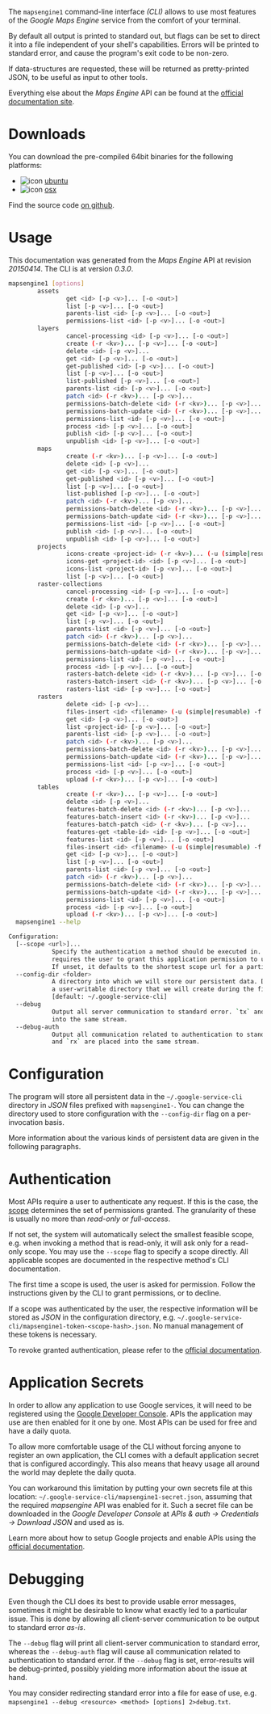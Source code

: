 <!---
DO NOT EDIT !
This file was generated automatically from 'src/mako/cli/README.md.mako'
DO NOT EDIT !
-->
The `mapsengine1` command-line interface *(CLI)* allows to use most features of the *Google Maps Engine* service from the comfort of your terminal.

By default all output is printed to standard out, but flags can be set to direct it into a file independent of your shell's
capabilities. Errors will be printed to standard error, and cause the program's exit code to be non-zero.

If data-structures are requested, these will be returned as pretty-printed JSON, to be useful as input to other tools.

Everything else about the *Maps Engine* API can be found at the
[official documentation site](https://developers.google.com/maps-engine/).

# Downloads

You can download the pre-compiled 64bit binaries for the following platforms:

* ![icon](http://megaicons.net/static/img/icons_sizes/6/140/16/ubuntu-icon.png) [ubuntu](http://dl.byronimo.de/google.rs/cli/0.3.0/ubuntu/mapsengine1.tar.gz)
* ![icon](http://hydra-media.cursecdn.com/wow.gamepedia.com/a/a2/Apple-icon-16x16.png?version=25ddd67ac3dd3b634478e3978b76cb74) [osx](http://dl.byronimo.de/google.rs/cli/0.3.0/osx/mapsengine1.tar.gz)

Find the source code [on github](https://github.com/Byron/google-apis-rs/tree/master/gen/mapsengine1-cli).

# Usage

This documentation was generated from the *Maps Engine* API at revision *20150414*. The CLI is at version *0.3.0*.

```bash
mapsengine1 [options]
        assets
                get <id> [-p <v>]... [-o <out>]
                list [-p <v>]... [-o <out>]
                parents-list <id> [-p <v>]... [-o <out>]
                permissions-list <id> [-p <v>]... [-o <out>]
        layers
                cancel-processing <id> [-p <v>]... [-o <out>]
                create (-r <kv>)... [-p <v>]... [-o <out>]
                delete <id> [-p <v>]...
                get <id> [-p <v>]... [-o <out>]
                get-published <id> [-p <v>]... [-o <out>]
                list [-p <v>]... [-o <out>]
                list-published [-p <v>]... [-o <out>]
                parents-list <id> [-p <v>]... [-o <out>]
                patch <id> (-r <kv>)... [-p <v>]...
                permissions-batch-delete <id> (-r <kv>)... [-p <v>]... [-o <out>]
                permissions-batch-update <id> (-r <kv>)... [-p <v>]... [-o <out>]
                permissions-list <id> [-p <v>]... [-o <out>]
                process <id> [-p <v>]... [-o <out>]
                publish <id> [-p <v>]... [-o <out>]
                unpublish <id> [-p <v>]... [-o <out>]
        maps
                create (-r <kv>)... [-p <v>]... [-o <out>]
                delete <id> [-p <v>]...
                get <id> [-p <v>]... [-o <out>]
                get-published <id> [-p <v>]... [-o <out>]
                list [-p <v>]... [-o <out>]
                list-published [-p <v>]... [-o <out>]
                patch <id> (-r <kv>)... [-p <v>]...
                permissions-batch-delete <id> (-r <kv>)... [-p <v>]... [-o <out>]
                permissions-batch-update <id> (-r <kv>)... [-p <v>]... [-o <out>]
                permissions-list <id> [-p <v>]... [-o <out>]
                publish <id> [-p <v>]... [-o <out>]
                unpublish <id> [-p <v>]... [-o <out>]
        projects
                icons-create <project-id> (-r <kv>)... (-u (simple|resumable) -f <file> [-m <mime>]) [-p <v>]... [-o <out>]
                icons-get <project-id> <id> [-p <v>]... [-o <out>]
                icons-list <project-id> [-p <v>]... [-o <out>]
                list [-p <v>]... [-o <out>]
        raster-collections
                cancel-processing <id> [-p <v>]... [-o <out>]
                create (-r <kv>)... [-p <v>]... [-o <out>]
                delete <id> [-p <v>]...
                get <id> [-p <v>]... [-o <out>]
                list [-p <v>]... [-o <out>]
                parents-list <id> [-p <v>]... [-o <out>]
                patch <id> (-r <kv>)... [-p <v>]...
                permissions-batch-delete <id> (-r <kv>)... [-p <v>]... [-o <out>]
                permissions-batch-update <id> (-r <kv>)... [-p <v>]... [-o <out>]
                permissions-list <id> [-p <v>]... [-o <out>]
                process <id> [-p <v>]... [-o <out>]
                rasters-batch-delete <id> (-r <kv>)... [-p <v>]... [-o <out>]
                rasters-batch-insert <id> (-r <kv>)... [-p <v>]... [-o <out>]
                rasters-list <id> [-p <v>]... [-o <out>]
        rasters
                delete <id> [-p <v>]...
                files-insert <id> <filename> (-u (simple|resumable) -f <file> [-m <mime>]) [-p <v>]...
                get <id> [-p <v>]... [-o <out>]
                list <project-id> [-p <v>]... [-o <out>]
                parents-list <id> [-p <v>]... [-o <out>]
                patch <id> (-r <kv>)... [-p <v>]...
                permissions-batch-delete <id> (-r <kv>)... [-p <v>]... [-o <out>]
                permissions-batch-update <id> (-r <kv>)... [-p <v>]... [-o <out>]
                permissions-list <id> [-p <v>]... [-o <out>]
                process <id> [-p <v>]... [-o <out>]
                upload (-r <kv>)... [-p <v>]... [-o <out>]
        tables
                create (-r <kv>)... [-p <v>]... [-o <out>]
                delete <id> [-p <v>]...
                features-batch-delete <id> (-r <kv>)... [-p <v>]...
                features-batch-insert <id> (-r <kv>)... [-p <v>]...
                features-batch-patch <id> (-r <kv>)... [-p <v>]...
                features-get <table-id> <id> [-p <v>]... [-o <out>]
                features-list <id> [-p <v>]... [-o <out>]
                files-insert <id> <filename> (-u (simple|resumable) -f <file> [-m <mime>]) [-p <v>]...
                get <id> [-p <v>]... [-o <out>]
                list [-p <v>]... [-o <out>]
                parents-list <id> [-p <v>]... [-o <out>]
                patch <id> (-r <kv>)... [-p <v>]...
                permissions-batch-delete <id> (-r <kv>)... [-p <v>]... [-o <out>]
                permissions-batch-update <id> (-r <kv>)... [-p <v>]... [-o <out>]
                permissions-list <id> [-p <v>]... [-o <out>]
                process <id> [-p <v>]... [-o <out>]
                upload (-r <kv>)... [-p <v>]... [-o <out>]
  mapsengine1 --help

Configuration:
  [--scope <url>]...
            Specify the authentication a method should be executed in. Each scope 
            requires the user to grant this application permission to use it. 
            If unset, it defaults to the shortest scope url for a particular method.
  --config-dir <folder>
            A directory into which we will store our persistent data. Defaults to 
            a user-writable directory that we will create during the first invocation.
            [default: ~/.google-service-cli]
  --debug
            Output all server communication to standard error. `tx` and `rx` are placed 
            into the same stream.
  --debug-auth
            Output all communication related to authentication to standard error. `tx` 
            and `rx` are placed into the same stream.

```

# Configuration

The program will store all persistent data in the `~/.google-service-cli` directory in *JSON* files prefixed with `mapsengine1-`.  You can change the directory used to store configuration with the `--config-dir` flag on a per-invocation basis.

More information about the various kinds of persistent data are given in the following paragraphs.

# Authentication

Most APIs require a user to authenticate any request. If this is the case, the [scope][scopes] determines the 
set of permissions granted. The granularity of these is usually no more than *read-only* or *full-access*.

If not set, the system will automatically select the smallest feasible scope, e.g. when invoking a
method that is read-only, it will ask only for a read-only scope. 
You may use the `--scope` flag to specify a scope directly. 
All applicable scopes are documented in the respective method's CLI documentation.

The first time a scope is used, the user is asked for permission. Follow the instructions given 
by the CLI to grant permissions, or to decline.

If a scope was authenticated by the user, the respective information will be stored as *JSON* in the configuration
directory, e.g. `~/.google-service-cli/mapsengine1-token-<scope-hash>.json`. No manual management of these tokens
is necessary.

To revoke granted authentication, please refer to the [official documentation][revoke-access].

# Application Secrets

In order to allow any application to use Google services, it will need to be registered using the 
[Google Developer Console][google-dev-console]. APIs the application may use are then enabled for it
one by one. Most APIs can be used for free and have a daily quota.

To allow more comfortable usage of the CLI without forcing anyone to register an own application, the CLI
comes with a default application secret that is configured accordingly. This also means that heavy usage
all around the world may deplete the daily quota.

You can workaround this limitation by putting your own secrets file at this location: 
`~/.google-service-cli/mapsengine1-secret.json`, assuming that the required *mapsengine* API 
was enabled for it. Such a secret file can be downloaded in the *Google Developer Console* at 
*APIs & auth -> Credentials -> Download JSON* and used as is.

Learn more about how to setup Google projects and enable APIs using the [official documentation][google-project-new].


# Debugging

Even though the CLI does its best to provide usable error messages, sometimes it might be desirable to know
what exactly led to a particular issue. This is done by allowing all client-server communication to be 
output to standard error *as-is*.

The `--debug` flag will print all client-server communication to standard error, whereas the `--debug-auth` flag
will cause all communication related to authentication to standard error.
If the `--debug` flag is set, error-results will be debug-printed, possibly yielding more information about the 
issue at hand.

You may consider redirecting standard error into a file for ease of use, e.g. `mapsengine1 --debug <resource> <method> [options] 2>debug.txt`.


[scopes]: https://developers.google.com/+/api/oauth#scopes
[revoke-access]: http://webapps.stackexchange.com/a/30849
[google-dev-console]: https://console.developers.google.com/
[google-project-new]: https://developers.google.com/console/help/new/